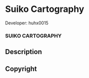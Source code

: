 Suiko Cartography
=================

Developer: huhx0015

### SUIKO CARTOGRAPHY

## Description

## Copyright
